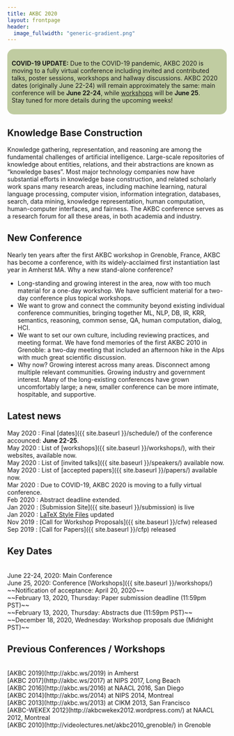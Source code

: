 ```yaml
---
title: AKBC 2020
layout: frontpage
header:
  image_fullwidth: "generic-gradient.png"
---
```


<div style='border-radius: 15px; padding: 10px; background: #c0cca1;'>

<b>COVID-19 UPDATE:</b> Due to the COVID-19 pandemic, AKBC 2020 is moving to a fully virtual conference including invited and contributed talks, poster sessions, workshops and hallway discussions. AKBC 2020 dates (originally June 22-24) will remain approximately the same: main conference will be <b>June 22-24</b>, while <a href="{{ site.baseurl }}/workshops/">workshops</a> will be <b>June 25</b>. <br>
Stay tuned for more details during the upcoming weeks!

</div>

<!-- #### June 22-24 2020 -->

## Knowledge Base Construction

Knowledge gathering, representation, and reasoning are among the fundamental challenges of artificial intelligence. Large-scale repositories of knowledge about entities, relations, and their abstractions are known as “knowledge bases”. Most major technology companies now have substantial efforts in knowledge base construction, and related scholarly work spans many research areas, including machine learning, natural language processing, computer vision, information integration, databases, search, data mining, knowledge representation, human computation, human-computer interfaces, and fairness. The AKBC conference serves as a research forum for all these areas, in both academia and industry.

## New Conference

Nearly ten years after the first AKBC workshop in Grenoble, France, AKBC has become a conference, with its widely-acclaimed first instantiation last year in Amherst MA. Why a new stand-alone conference?

- Long-standing and growing interest in the area, now with too much material for a one-day workshop. We have sufficient material for a two-day conference plus topical workshops.
- We want to grow and connect the community beyond existing individual conference communities, bringing together ML, NLP, DB, IR, KRR, semantics, reasoning, common sense, QA, human computation, dialog, HCI.
- We want to set our own culture, including reviewing practices, and meeting format. We have fond memories of the first AKBC 2010 in Grenoble: a two-day meeting that included an afternoon hike in the Alps with much great scientific discussion.
- Why now? Growing interest across many areas. Disconnect among multiple relevant communities. Growing industry and government interest. Many of the long-existing conferences have grown uncomfortably large; a new, smaller conference can be more intimate, hospitable, and supportive.

## Latest news

May 2020 : Final [dates]({{ site.baseurl }}/schedule/) of the conference accounced: **June 22-25**.<br/>
May 2020 : List of [workshops]({{ site.baseurl }}/workshops/), with their websites, available now.<br/>
May 2020 : List of [invited talks]({{ site.baseurl }}/speakers/) available now.<br/>
May 2020 : List of [accepted papers]({{ site.baseurl }}/papers/) available now.<br/>
Mar 2020 : Due to COVID-19, AKBC 2020 is moving to a fully virtual conference.<br/>
Feb 2020 : Abstract deadline extended.<br />
Jan 2020 : [Submission Site]({{ site.baseurl }}/submission) is live<br />
Jan 2020 : [LaTeX Style Files](https://github.com/akbc-conference/style-files/blob/master/akbc-latex.zip?raw=true) updated<br />
Nov 2019 : [Call for Workshop Proposals]({{ site.baseurl }}/cfw) released <br />
Sep 2019 : [Call for Papers]({{ site.baseurl }}/cfp) released <br />

<a name="dates"></a>

## Key Dates

<br />
June 22-24, 2020: Main Conference<br>
June 25, 2020: Conference [Workshops]({{ site.baseurl }}/workshops/)<br>
~~Notification of acceptance: April 20, 2020~~<br>
~~February 13, 2020, Thursday: Paper submission deadline (11:59pm PST)~~<br />
~~February 13, 2020, Thursday: Abstracts due (11:59pm PST)~~<br />
~~December 18, 2020, Wednesday: Workshop proposals due (Midnight PST)~~<br />

## Previous Conferences / Workshops

<br />
[AKBC 2019](http://akbc.ws/2019) in Amherst <br />
[AKBC 2017](http://akbc.ws/2017) at NIPS 2017, Long Beach <br />
[AKBC 2016](http://akbc.ws/2016) at NAACL 2016, San Diego <br />
[AKBC 2014](http://akbc.ws/2014) at NIPS 2014, Montreal <br />
[AKBC 2013](http://akbc.ws/2013) at CIKM 2013, San Francisco <br />
[AKBC-WEKEX 2012](http://akbcwekex2012.wordpress.com/) at NAACL 2012, Montreal <br />
[AKBC 2010](http://videolectures.net/akbc2010_grenoble/) in Grenoble <br />
